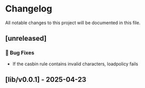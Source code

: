# Changelog

All notable changes to this project will be documented in this file.

## [unreleased]

### 🐛 Bug Fixes

- If the casbin rule contains invalid characters, loadpolicy fails

## [lib/v0.0.1] - 2025-04-23

<!-- generated by git-cliff -->

